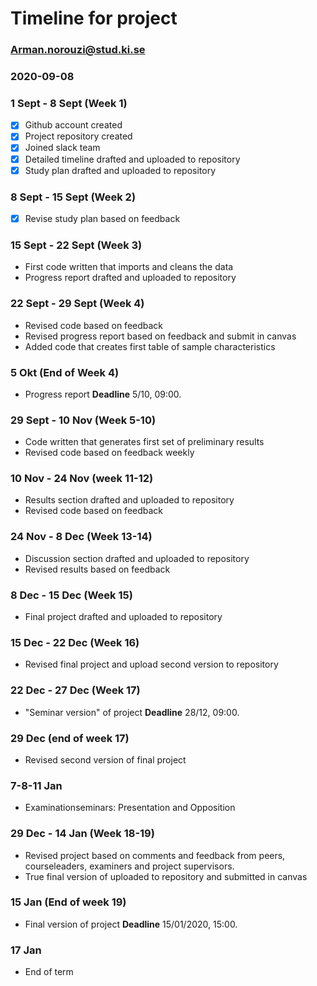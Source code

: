 # Timeline for project
### Arman.norouzi@stud.ki.se
### 2020-09-08

### 1 Sept - 8 Sept (Week 1)
- [x] Github account created                                     
- [x] Project repository created  
- [x] Joined slack team  
- [x] Detailed timeline drafted and uploaded to repository  
- [x] Study plan drafted and uploaded to repository  

### 8 Sept - 15 Sept (Week 2)
- [x] Revise study plan based on feedback 

### 15 Sept - 22 Sept (Week 3)
- First code written that imports and cleans the data  
- Progress report drafted and uploaded to repository

### 22 Sept - 29 Sept (Week 4)
- Revised code based on feedback
- Revised progress report based on feedback and submit in canvas
- Added code that creates first table of sample characteristics

### 5 Okt (End of Week 4)
- Progress report **Deadline** 5/10, 09:00.

### 29 Sept - 10 Nov (Week 5-10)
- Code written that generates first set of preliminary results
- Revised code based on feedback weekly

### 10 Nov - 24 Nov (week 11-12)
- Results section drafted and uploaded to repository
- Revised code based on feedback

### 24 Nov - 8 Dec (Week 13-14)
- Discussion section drafted and uploaded to repository
- Revised results based on feedback

### 8 Dec - 15 Dec (Week 15)
- Final project drafted and uploaded to repository

### 15 Dec - 22 Dec (Week 16)
- Revised final project and upload second version to repository

### 22 Dec - 27 Dec (Week 17)
- "Seminar version" of project **Deadline** 28/12, 09:00.

### 29 Dec (end of week 17)
- Revised second version of final project

### 7-8-11 Jan
- Examinationseminars: Presentation and Opposition

### 29 Dec - 14 Jan (Week 18-19)
- Revised project based on comments and feedback from peers, courseleaders, examiners and project supervisors.
- True final version of uploaded to repository and submitted in canvas

### 15 Jan (End of week 19)
- Final version of project **Deadline** 15/01/2020, 15:00.

### 17 Jan
- End of term
